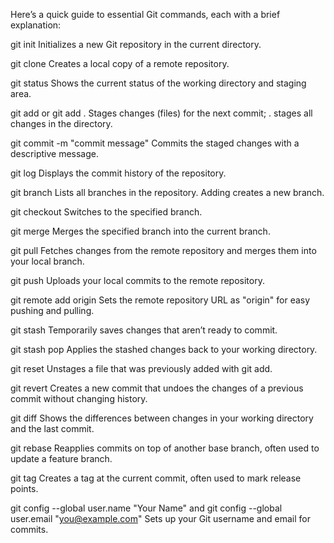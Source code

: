 
Here’s a quick guide to essential Git commands, each with a brief explanation:

git init
Initializes a new Git repository in the current directory.

git clone <repository-url>
Creates a local copy of a remote repository.

git status
Shows the current status of the working directory and staging area.

git add <file> or git add .
Stages changes (files) for the next commit; . stages all changes in the directory.

git commit -m "commit message"
Commits the staged changes with a descriptive message.

git log
Displays the commit history of the repository.

git branch
Lists all branches in the repository. Adding <branch-name> creates a new branch.

git checkout <branch-name>
Switches to the specified branch.

git merge <branch-name>
Merges the specified branch into the current branch.

git pull
Fetches changes from the remote repository and merges them into your local branch.

git push
Uploads your local commits to the remote repository.

git remote add origin <repository-url>
Sets the remote repository URL as "origin" for easy pushing and pulling.

git stash
Temporarily saves changes that aren’t ready to commit.

git stash pop
Applies the stashed changes back to your working directory.

git reset <file>
Unstages a file that was previously added with git add.

git revert <commit-id>
Creates a new commit that undoes the changes of a previous commit without changing history.

git diff
Shows the differences between changes in your working directory and the last commit.

git rebase <branch-name>
Reapplies commits on top of another base branch, often used to update a feature branch.

git tag <tagname>
Creates a tag at the current commit, often used to mark release points.

git config --global user.name "Your Name" and git config --global user.email "you@example.com"
Sets up your Git username and email for commits.
